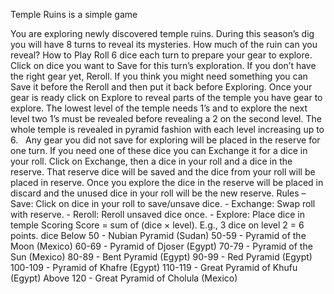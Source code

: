 Temple Ruins is a simple game

You are exploring newly discovered temple ruins. During this season’s dig you will have 8 turns to reveal its mysteries. How much of the ruin can you reveal?
How to Play
Roll 6 dice each turn to prepare your gear to explore. Click on dice you want to Save for this turn’s exploration. If you don’t have the right gear yet, Reroll. If you think you might need something you can Save it before the Reroll and then put it back before Exploring. Once your gear is ready click on Explore to reveal parts of the temple you have gear to explore. The lowest level of the temple needs 1’s and to explore the next level two 1’s must be revealed before revealing a 2 on the second level. The whole temple is revealed in pyramid fashion with each level increasing up to 6.   Any gear you did not save for exploring will be placed in the reserve for one turn. If you need one of these dice you can Exchange it for a dice in your roll. Click on Exchange, then a dice in your roll and a dice in the reserve. That reserve dice will be saved and the dice from your roll will be placed in reserve. Once you explore the dice in the reserve will be placed in discard and the unused dice in your roll will be the new reserve. 
Rules
–	Save: Click on dice in your roll to save/unsave dice. - Exchange: Swap roll with reserve. - Reroll: Reroll unsaved dice once. - Explore: Place dice in temple 
Scoring
Score = sum of (dice × level). E.g., 3 dice on level 2 = 6 points. dice
Below 50 - Nubian Pyramid (Sudan)
50-59 - Pyramid of the Moon (Mexico)
60-69 - Pyramid of Djoser (Egypt)
70-79 - Pyramid of the Sun (Mexico)
80-89 - Bent Pyramid (Egypt)
90-99 - Red Pyramid (Egypt)
100-109 - Pyramid of Khafre (Egypt)
110-119 - Great Pyramid of Khufu (Egypt)
Above 120 - Great Pyramid of Cholula (Mexico)
